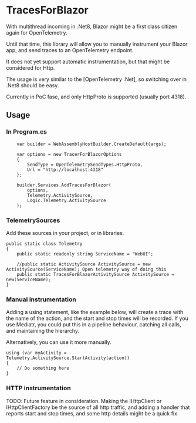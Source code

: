 # TracesForBlazor
With multithread incoming in .Net8, Blazor might be a first class citizen again for OpenTelemetry.

Until that time, this library will allow you to manually instrument your Blazor app, and send traces to an OpenTelemetry endpoint.

It does not yet support automatic instrumentation, but that might be considered for Http.

The usage is very similar to the [OpenTelemetry .Net], so switching over in .Net8 should be easy.

Currently in PoC fase, and only HttpProto is supported (usually port 4318).


## Usage

### In Program.cs
        var builder = WebAssemblyHostBuilder.CreateDefault(args);

        var options = new TracerForBlazorOptions
        {
            SendType = OpenTelemetrySendTypes.HttpProto,
            Url = "http://localhost:4318"
        };

        builder.Services.AddTracesForBlazor(
            options,
            Telemetry.ActivitySource,
            Logic.Telemetry.ActivitySource
        );

### TelemetrySources
Add these sources in your project, or in libraries.

    public static class Telemetry
    {
        public static readonly string ServiceName = "WebUI";

        //public static ActivitySource ActivitySource = new ActivitySource(ServiceName); Open telemetry way of doing this
        public static TracesForBlazorActivitySource ActivitySource = new(ServiceName);
    }

### Manual instrumentation
Adding a using statement, like the example below, will create a trace with the name of the action, and the start and stop times will be recorded.
If you use Mediatr, you could put this in a pipeline behaviour, catching all calls, and maintaining the hierarchy.

Alternatively, you can use it more manually.

    using (var myActivity = Telemetry.ActivitySource.StartActivity(action))
    {
        // Do something here
    }


### HTTP instrumentation
TODO: Future feature in consideration. Making the IHttpClient or IHttpClientFactory be the source of all http traffic, and adding a handler that reports start and stop times, and some http details might be a quick fix